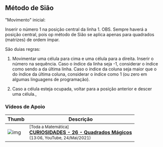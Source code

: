 
## Método de Sião


"Movimento" inicial:

Inserir o número 1 na posição central da linha 1.
OBS. Sempre haverá a posição central, pois op método de Sião se aplica apenas para quadrados (matrizes) de ordem ímpar.

São duias regras:

1. Movimentar uma célula para cima e uma célula para a direita. Inserir o número na sequência. Caso o índice da linha seja -1, considerar o índice como sendo a da última linha. Caso o índice da coluna seja maior que o do índice da última coluna, considerar o índice como 1 (ou zero em algumas linguagens de programação).

2. Caso a célula esteja ocupada, voltar para a posição anterior e descer uma célula.,


### Vídeos de Apoio

| Thumb | Descrição |
| --- | --- |
| ![img](https://img.youtube.com/vi/zN-yI7_6U0k/default.jpg) | <sup>[Toda a Matemática]</sup><br>[__CURIOSIDADES - 26 - Quadrados Mágicos__](https://www.youtube.com/watch?v=zN-yI7_6U0k)<br><sub>(13:06, YouTube, 24/Mai/2021)</sub> |

&nbsp;

